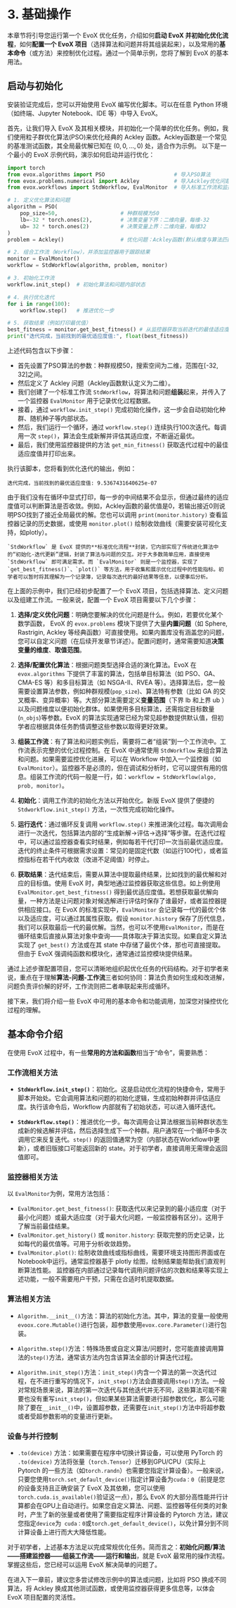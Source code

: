 # 3. 基础操作

本章节将引导您运行第一个 EvoX 优化任务，介绍如何**启动 EvoX **并**初始化优化流程**，如何**配置一个 EvoX 项目**（选择算法和问题并将其组装起来），以及常用的**基本命令**（或方法）来控制优化过程。通过一个简单示例，您将了解到 EvoX 的基本用法。

## 启动与初始化

安装验证完成后，您可以开始使用 EvoX 编写优化脚本。可以在任意 Python 环境（如终端、Jupyter Notebook、IDE 等）中导入 EvoX。

首先，让我们导入 EvoX 及其相关模块，并初始化一个简单的优化任务。例如，我们使用粒子群优化算法(PSO)来优化经典的 Ackley 函数。Ackley函数是一个常见的基准测试函数，其全局最优解已知在 $(0,0,\dots,0)$ 处，适合作为示例。
以下是一个最小的 EvoX 示例代码，演示如何启动并运行优化：

```python
import torch
from evox.algorithms import PSO                      # 导入PSO算法
from evox.problems.numerical import Ackley           # 导入Ackley优化问题
from evox.workflows import StdWorkflow, EvalMonitor  # 导入标准工作流和监控器

# 1. 定义优化算法和问题
algorithm = PSO(
    pop_size=50,                    # 种群规模为50
    lb=-32 * torch.ones(2),         # 决策变量下界：二维向量，每维-32
    ub= 32 * torch.ones(2)          # 决策变量上界：二维向量，每维32
)
problem = Ackley()                  # 优化问题：Ackley函数(默认维度与算法匹配)

# 2. 组合工作流（Workflow），并添加监控器用于跟踪结果
monitor = EvalMonitor()
workflow = StdWorkflow(algorithm, problem, monitor)

# 3. 初始化工作流
workflow.init_step()  # 初始化算法和问题内部状态

# 4. 执行优化迭代
for i in range(100):
    workflow.step()   # 推进优化一步

# 5. 获取结果（例如打印最优值）
best_fitness = monitor.get_best_fitness() # 从监控器获取当前迭代的最佳适应度值
print("迭代完成，当前找到的最优适应度值:", float(best_fitness))
```

上述代码包含以下步骤：

- 首先设置了PSO算法的参数：种群规模50，搜索空间为二维，范围在[-32, 32]之间。
- 然后定义了 Ackley 问题（Ackley函数默认定义为二维）。
- 我们创建了一个标准工作流 `StdWorkflow`，将算法和问题**组装**起来，并传入了一个监控器 `EvalMonitor` 用于记录优化过程数据。
- 接着，通过 `workflow.init_step()` 完成初始化操作，这一步会自动初始化种群、随机种子等内部状态。
- 然后，我们运行一个循环，通过 `workflow.step()` 连续执行100次迭代。每调用一次 `step()`，算法会生成新解并评估其适应度，不断逼近最优。
- 最后，我们使用监控器提供的方法 `get_min_fitness()` 获取迭代过程中的最佳适应度值并打印出来。

执行该脚本，您将看到优化迭代的输出，例如：

```text
迭代完成，当前找到的最优适应度值: 9.5367431640625e-07
```

由于我们没有在循环中显式打印，每一步的中间结果不会显示，但通过最终的适应度值可以判断算法是否收敛。例如，Ackley函数的最优值是0，若输出接近0则说明PSO找到了接近全局最优的解。您也可以调用 `print(monitor.history)` 查看监控器记录的历史数据，或使用 `monitor.plot()` 绘制收敛曲线（需要安装可视化支持，如plotly）。

```{note}
`StdWorkflow` 是 EvoX 提供的**标准优化流程**封装，它内部实现了传统进化算法中的“初始化-迭代更新”逻辑，封装了算法与问题的交互。对于大多数简单应用，直接使用 `StdWorkflow` 即可满足需求。而 `EvalMonitor` 则是一个监控器，实现了 `get_best_fitness()`、`plot()` 等方法，用于收集和展示优化过程中的性能指标。初学者可以暂时将其理解为一个记录簿，记录每次迭代的最好结果等信息，以便事后分析。
```

在上面的示例中，我们已经初步配置了一个 EvoX 项目，包括选择算法、定义问题以及组建工作流。一般来说，配置一个 EvoX 项目需要以下几个步骤：

1. **选择/定义优化问题**：明确您要解决的优化问题是什么。例如，若要优化某个数学函数， EvoX 的 `evox.problems` 模块下提供了大量**内置问题**（如 Sphere, Rastrigin, Ackley 等经典函数）可直接使用。如果内置库没有涵盖您的问题，您可以自定义问题（在后续开发章节详述）。配置问题时，通常需要知道**决策变量的维度**、**取值范围**。

2. **选择/配置优化算法**：根据问题类型选择合适的演化算法。EvoX 在 `evox.algorithms` 下提供了丰富的算法，包括单目标算法（如 PSO、GA、CMA-ES 等）和多目标算法（如 NSGA-II、RVEA 等）。选择算法后，您一般需要设置算法参数，例如种群规模(`pop_size`)、算法特有参数（比如 GA 的交叉概率、变异概率）等。大部分算法需要定义**变量范围**（下界 lb 和上界 ub ）以及问题维度以便初始化群体。如果使用多目标算法，还需指定目标数量(`n_objs`)等参数。EvoX 的算法实现通常已经为常见超参数提供默认值，但初学者应根据具体任务酌情调整这些参数以取得更好效果。

3. **组装工作流**：有了算法和问题实例后，需要将二者“组装”到一个工作流中。工作流表示完整的优化过程控制。在 EvoX 中通常使用 `StdWorkflow` 来组合算法和问题。如果需要监控优化进展，可以在 Workflow 中加入一个监控器（如 `EvalMonitor`）。监控器不是必须的，但在调试和分析时，它可以提供有用的信息。组装工作流的代码一般是一行，如：`workflow = StdWorkflow(algo, prob, monitor)`。

4. **初始化**：调用工作流的初始化方法以开始优化。新版 EvoX 提供了便捷的 `Stdworkflow.init_step()` 方法，一次性完成初始化操作。

5. **运行迭代**：通过循环反复调用 `workflow.step()` 来推进演化过程。每次调用会进行一次迭代，包括算法内部的“生成新解->评估->选择”等步骤。在迭代过程中，可以通过监控器查看实时结果，例如每若干代打印一次当前最优适应度。迭代的终止条件可根据需求设置：常见的是固定代数（如运行100代），或者监控指标在若干代内收敛（改进不足阈值）时停止。

6. **获取结果**：迭代结束后，需要从算法中提取最终结果，比如找到的最优解和对应的目标值。使用 EvoX 时，典型地通过监控器获取这些信息。如上例使用 `EvalMonitor.get_best_fitness()` 得到最优适应度值。若想获取最优解向量，一种方法是让问题对象对候选解进行评估时保存了谁最好，或者监控器提供相应接口。在 EvoX 的标准实现中，`EvalMonitor` 会记录每一代的最优个体以及适应度，可以通过其属性获取。假设 `monitor.history` 保存了历代信息，我们可以获取最后一代的最优解。当然，也可以不使用`EvalMonitor`，而是在循环结束后直接从算法对象中查询——具体取决于算法实现。如果自定义算法实现了 `get_best()` 方法或在其 state 中存储了最优个体，那也可直接提取。但由于 EvoX 强调纯函数和模块化，通常通过监控模块提供结果。

通过上述步骤配置项目，您可以清晰地组织起优化任务的代码结构。对于初学者来说，重点在于理解**算法-问题-工作流**三者如何协同：算法负责如何生成和改进解，问题负责评价解的好坏，工作流则把二者串联起来形成循环。

接下来，我们将介绍一些 EvoX 中可用的基本命令和功能调用，加深您对操控优化过程的理解。

## 基本命令介绍

在使用 EvoX 过程中，有一些**常用的方法和函数**相当于“命令”，需要熟悉：

### 工作流相关方法

- **`StdWorkflow.init_step()`**：初始化。这是启动优化流程的快捷命令，常用于脚本开始处。它会调用算法和问题的初始化逻辑，生成初始种群并评估适应度。执行该命令后，Workflow 内部就有了初始状态，可以进入循环迭代。

- **`StdWorkflow.step()`**：推进优化一步。每次调用会让算法根据当前种群状态生成新的候选解并评估，然后选择生成下一个种群。用户通常在一个循环中多次调用它来反复迭代。`step()` 的返回值通常为空（内部状态在Workflow中更新），或者旧版接口可能返回新的 state。对于初学者，直接调用无需理会返回值即可。

### 监控器相关方法

以 `EvalMonitor`为例，常用方法包括：

- `EvalMonitor.get_best_fitness()`: 获取迭代以来记录到的最小适应度（对于最小化问题）或最大适应度（对于最大化问题，一般监控器有区分）。这用于了解当前最佳结果。
- `EvalMonitor.get_history()` 或 `monitor.history`: 获取完整的历史记录，比如每代的最优值等。可用于分析收敛趋势。
- `EvalMonitor.plot()`: 绘制收敛曲线或指标曲线，需要环境支持图形界面或在Notebook中运行。通常监控器基于 plotly 绘图，绘制结果能帮助我们直观判断算法性能。
  监控器在内部通过记录每代调用问题评估的次数和结果等实现上述功能，一般不需要用户干预，只需在合适时机提取数据。

### 算法相关方法

- `Algorithm.__init__()`方法：算法的初始化方法。其中，算法的变量一般使用`evoox.core.Mutable()`进行包装，超参数使用`evox.core.Parameter()`进行包装。

- `Algorithm.step()`方法：特殊场景或自定义算法/问题时，您可能直接调用算法的`step()`方法，通常该方法内包含该算法全部的计算迭代过程。

- `Algorithm.init_step()`方法：`init_step()`内含一个算法的第一次迭代过程，在不进行重写的情况下，`init_step()`方法会直接调用`step()`方法。一般对常规场景来说，算法的第一次迭代与其他迭代并无不同，这些算法可能不需要也没有重写`init_step()`，但如果某些算法需要进行超参数优化，那么可能除了要在`__init__()`中，设置超参数，还需要在`init_step()`方法中将超参数或者受超参数影响的变量进行更新。

### 设备与并行控制

-  `.to(device)` 方法：如果需要在程序中切换计算设备，可以使用 PyTorch 的 `.to(device)` 方法将张量（`torch.Tensor`）迁移到GPU/CPU（实际上 Pytorch 的一些方法（如`torch.randn`）也需要您指定计算设备）。一般来说，只要您使用`torch.set_default_device()`指定计算设备为`cuda：0`（前提是您的设备支持且正确安装了 EvoX 及其依赖，您可以使用`torch.cuda.is_available()`验证这一点），那么 EvoX 的大部分高性能并行计算都会在GPU上自动进行。如果您自定义算法、问题、监控器等任何类的对象时，产生了新的张量或者使用了需要指定程序计算设备的 Pytorch 方法，建议您指定`device`为` cuda：0`或`torch.get_default_device()`，以免计算分到不同计算设备上进行而大大降低性能。

对于初学者，上述基本方法足以完成常规优化任务。简而言之：**初始化问题/算法——搭建监控器——组装工作流——运行和输出**，就是 EvoX 最常用的操作流程。掌握这些后，您已经可以运用 EvoX 解决简单的问题了。

在进入下一章前，建议您多尝试修改示例中的算法或问题，比如将 PSO 换成不同算法，将 Ackley 换成其他测试函数，或使用监控器获得更多信息等，以体会 EvoX 项目配置的灵活性。
